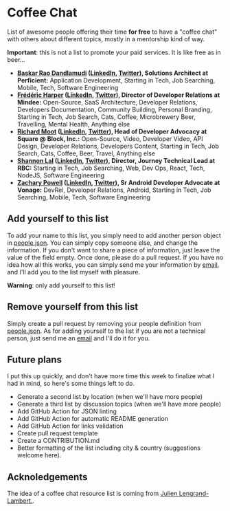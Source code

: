 # Coffee Chat

List of awesome people offering their time **for free** to have a "coffee chat" with others about different topics, mostly in a mentorship kind of way.

**Important**: this is not a list to promote your paid services. It is like free as in beer...

- **[Baskar Rao Dandlamudi](https://calendly.com/baskarmib/30min) ([LinkedIn](https://www.linkedin.com/in/baskarrao-dandlamudi/), [Twitter](https://twitter.com/baskarmib)), Solutions Architect at Perficient:** Application Development, Starting in Tech, Job Searching, Mobile, Tech, Software Engineering
- **[Frédéric Harper](https://calendly.com/fharper/coffee) ([LinkedIn](https://www.linkedin.com/in/fredericharper), [Twitter](https://twitter.com/fharper)), Director of Developer Relations at Mindee:** Open-Source, SaaS Architecture, Developer Relations, Developers Documentation, Community Building, Personal Branding, Starting in Tech, Job Search, Cats, Coffee, Microbrewery Beer, Travelling, Mental Health, Anything else
- **[Richard Moot](https://calendly.com/moot-square/30min) ([LinkedIn](https://www.linkedin.com/in/richardmoot), [Twitter](https://twitter.com/wootmoot)), Head of Developer Advocacy at Square @ Block, Inc.:** Open-Source, Video, Developer Video, API Design, Developer Relations, Developers Content, Starting in Tech, Job Search, Cats, Coffee, Beer, Travel, Anything else
- **[Shannon Lal](https://calendly.com/shannonlal/30min) ([LinkedIn](https://www.linkedin.com/in/shannonlal), [Twitter](https://twitter.com/shannondlal)), Director, Journey Technical Lead at RBC:** Starting in Tech, Job Searching, Web, Dev Ops, React, Tech, NodeJS, Software Engineering
- **[Zachary Powell](https://calendar.google.com/calendar/appointments/schedules/AcZssZ2e3yzS9KLzlaRJHFpPg4_v6oIQb6P-WHYTxc1UuS5Zd1KqulrNK9aZwss92bCDOfnIhvym1/1vvmv) ([LinkedIn](https://www.linkedin.com/in/zachary-mg-powell), [Twitter](https://twitter.com/devwithzachary)), Sr Android Developer Advocate at Vonage:** DevRel, Developer Relations, Android, Starting in Tech, Job Searching, Mobile, Tech, Software Engineering

## Add yourself to this list

To add your name to this list, you simply need to add another person object in [people.json](people.json). You can simply copy someone else, and change the information. If you don't want to share a piece of information, just leave the value of the field empty. Once done, please do a pull request. If you have no idea how all this works, you can simply send me your information by [email](mailto:hi@fred.dev), and I'll add you to the list myself with pleasure.

**Warning**: only add yourself to this list!

## Remove yourself from this list

Simply create a pull request by removing your people definition from [people.json](people.json). As for adding yourself to the list if you are not a technical person, just send me an [email](mailto:hi@fred.dev) and I'll do it for you.

## Future plans

I put this up quickly, and don't have more time this week to finalize what I had in mind, so here's some things left to do.

- Generate a second list by location (when we'll have more people)
- Generate a third list by discussion topics (when we'll have more people)
- Add GitHub Action for JSON linting
- Add GitHub Action for automatic README generation
- Add GitHub Action for links validation
- Create pull request template
- Create a CONTRIBUTION.md
- Better formatting of the list including city & country (suggestions welcome here).

## Acknoledgements

The idea of a coffee chat resource list is  coming from [Julien Lengrand-Lambert.](https://www.linkedin.com/in/julienlengrand/).
